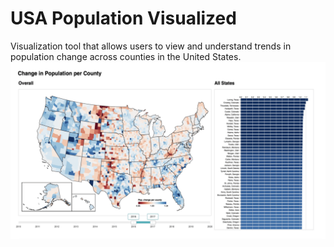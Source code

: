 # USA Population Visualized
Visualization tool that allows users to view and understand trends in population change across counties in the United States.
![alt text](https://github.com/lluey/population-change/blob/main/thumbnail.png?raw=true)
